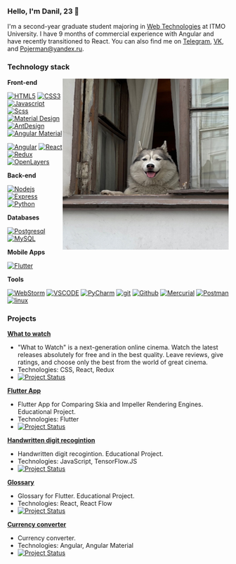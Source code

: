### Hello, I'm Danil, 23 👋

I'm a second-year graduate student majoring in [Web Technologies](https://abit.itmo.ru/program/master/web_tech) at ITMO University. I have 9 months of commercial experience with Angular and have recently transitioned to React. You can also find me on [Telegram](https://t.me/Pojerman), [VK](https://vk.com/id79940999), and [Pojerman@yandex.ru](mailto:Pojerman@yandex.ru).

### Technology stack

<img align="right" alt="dog" src="https://github.com/Pojerman/Pojerman/blob/main/RX-SgaVwLH4.jpg?raw=true" width="378" height="390">

**Front-end**

[![HTML5](https://img.shields.io/badge/-HTML5-%23E44D27?style=flat-square&labelColor=black&logo=HTML5&logoColor=%23E44D27)](#)  [![CSS3](https://img.shields.io/badge/-CSS3-blue?style=flat-square&labelColor=black&logo=CSS3&logoColor=blue)](#) [![Javascript](https://img.shields.io/badge/-JavaScript-F0DB4F?style=flat-square&labelColor=black&logo=javascript&logoColor=F0DB4F)](#) [![Scss](https://img.shields.io/badge/-Scss-c76494?style=flat-square&labelColor=f2f2f2&logo=sass&logoColor=c76494)](#) [![Material Design](https://img.shields.io/badge/-Material_Design-0081cb?style=flat-square&labelColor=black&logo=material-design&logoColor=00b0ff)](#)  [![AntDesign](https://img.shields.io/badge/-Ant_Design-1180ff?style=flat-square&labelColor=f75360&logo=AntDesign&logoColor=black)](#) [![Angular Material](https://img.shields.io/badge/-Angular_Material-0081cb?style=flat-square&labelColor=black&logo=material-design&logoColor=00b0ff)](#)

[![Angular](https://img.shields.io/badge/-Angular-red?style=flat-square&labelColor=black&logo=angular&logoColor=red)](#) [![React](https://img.shields.io/badge/-React-61DBFB?style=flat-square&labelColor=black&logo=react&logoColor=61DBFB)](#) [![Redux](https://img.shields.io/badge/-Redux-764abc?style=flat-square&labelColor=black&logo=redux&logoColor=764abc)](#)
[![OpenLayers](https://img.shields.io/badge/-OpenLayers-00aaff?style=flat-square&labelColor=black&logo=OpenLayers&logoColor=00aaff)](#)

**Back-end**

[![Nodejs](https://img.shields.io/badge/-NodeJS-3C873A?style=flat-square&labelColor=black&logo=node.js&logoColor=3C873A)](#)  [![Express](https://img.shields.io/badge/-express.js-green?style=flat-square&labelColor=black&logo=express&logoColor=green)](#)  [![Python](https://img.shields.io/badge/-Python-ffff00?style=flat-square&labelColor=black&logo=python&logoColor=yellow)](#)

**Databases**

[![Postgresql](https://img.shields.io/badge/-PostgreSql-%232c3e50?style=flat-square&labelColor=f2f2f2&logo=Postgresql&logoColor=%232c3e50)](#)  [![MySQL](https://img.shields.io/badge/-MySQL-007979?style=flat-square&labelColor=e26d00&logo=MySQL&logoColor=white)](#)

**Mobile Apps**

[![Flutter](https://img.shields.io/badge/-Flutter-61DBFB?style=flat-square&labelColor=black&logo=flutter&logoColor=61DBFB)](#)

**Tools**

[![WebStorm](https://img.shields.io/badge/-WebStorm-00c7d0?style=flat-square&labelColor=f7e943&logo=WebStorm&logoColor=black)](#)
[![VSCODE](https://img.shields.io/badge/-Visual_Code-28b0ee?style=flat-square&labelColor=0273b7&logo=VisualStudioCode&logoColor=white)](#)
[![PyCharm](https://img.shields.io/badge/-PyCharm-20d088?style=flat-square&labelColor=f3ef49&logo=PyCharm&logoColor=black)](#) [![git](https://img.shields.io/badge/-git-red?style=flat-square&labelColor=black&logo=git&logoColor=red)](#)  [![Github](https://img.shields.io/badge/-GitHub-181717?style=flat-square&labelColor=gray&logo=GitHub&logoColor=white)](#) [![Mercurial](https://img.shields.io/badge/-Mercurial-181717?style=flat-square&labelColor=gray&logo=Mercurial&logoColor=white)](#)  [![Postman](https://img.shields.io/badge/-Postman-FCA121?style=flat-square&labelColor=black&logo=Postman&logoColor=FCA121)](#)
[![linux](https://img.shields.io/badge/-linux-f5d516?style=flat-square&labelColor=f2f2f2&logo=linux&logoColor=black)](#)

### Projects

**[What to watch](https://github.com/Pojerman/ITMO-REACT-HTML-ACADEMY)** 
   - "What to Watch" is a next-generation online cinema. Watch the latest releases absolutely for free and in the best quality. Leave reviews, give ratings, and choose only the best from the world of great cinema.
   - Technologies: CSS, React, Redux
   - [![Project Status](https://img.shields.io/badge/Status-Completed-green)](#)

**[Flutter App](https://github.com/Pojerman/flutter-app)**
- Flutter App for Comparing Skia and Impeller Rendering Engines. Educational Project.
-  Technologies: Flutter
- [![Project Status](https://img.shields.io/badge/Status-Completed-green)](#)

**[Handwritten digit recogintion](https://github.com/Pojerman/flutter-app)**
- Handwritten digit recogintion. Educational Project.
-  Technologies: JavaScript, TensorFlow.JS
- [![Project Status](https://img.shields.io/badge/Status-Completed-green)](#)

**[Glossary](https://github.com/Pojerman/glossary)**
- Glossary for Flutter. Educational Project.
-  Technologies: React, React Flow
- [![Project Status](https://img.shields.io/badge/Status-Completed-green)](#)

**[Currency converter](https://github.com/Pojerman/currency-converter)**
- Currency converter.
-  Technologies: Angular, Angular Material
- [![Project Status](https://img.shields.io/badge/Status-Completed-green)](#)
